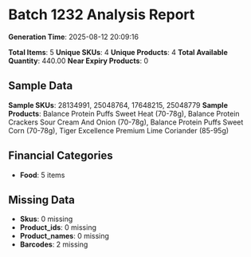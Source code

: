 # Batch 1232 Analysis Report

**Generation Time**: 2025-08-12 20:09:16

**Total Items**: 5
**Unique SKUs**: 4
**Unique Products**: 4
**Total Available Quantity**: 440.00
**Near Expiry Products**: 0

## Sample Data
**Sample SKUs**: 28134991, 25048764, 17648215, 25048779
**Sample Products**: Balance Protein Puffs Sweet Heat (70-78g), Balance Protein Crackers Sour Cream And Onion (70-78g), Balance Protein Puffs Sweet Corn (70-78g), Tiger Excellence Premium Lime Coriander (85-95g)

## Financial Categories
- **Food**: 5 items

## Missing Data
- **Skus**: 0 missing
- **Product_ids**: 0 missing
- **Product_names**: 0 missing
- **Barcodes**: 2 missing

